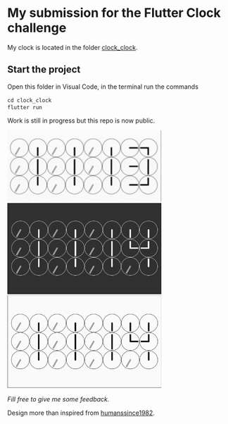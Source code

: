 # My submission for the Flutter Clock challenge

My clock is located in the folder [clock_clock](/clock_clock).

## Start the project

Open this folder in Visual Code, in the terminal run the commands

    cd clock_clock
    flutter run

Work is still in progress but this repo is now public.

<img src='clock_clock/white_clock_clock.gif' width='350'>

<img src='clock_clock/white_clock_clock_dark.jpg' width='350'>

<img src='clock_clock/white_clock_clock_light.jpg' width='350'>

*Fill free to give me some feedback.*

Design more than inspired from [humanssince1982](https://www.humanssince1982.com/the-clock-clock-white).

